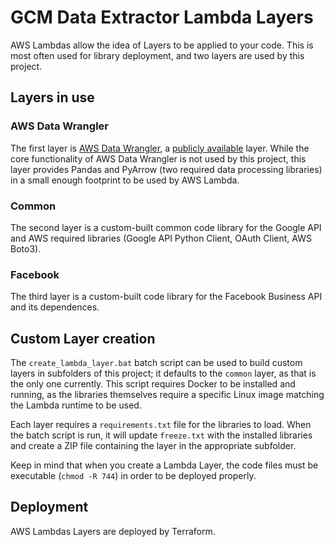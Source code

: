# GCM Data Extractor Lambda Layers

AWS Lambdas allow the idea of Layers to be applied to your code.  This is most often used for library deployment, and two layers are used by this project.

## Layers in use

### AWS Data Wrangler

The first layer is [AWS Data Wrangler](https://github.com/awslabs/aws-data-wrangler), a [publicly available](https://github.com/awslabs/aws-data-wrangler/releases) layer.  While the core functionality of AWS Data Wrangler is not used by this project, this layer provides Pandas and PyArrow (two required data processing libraries) in a small enough footprint to be used by AWS Lambda.

### Common

The second layer is a custom-built common code library for the Google API and AWS required libraries (Google API Python Client, OAuth Client, AWS Boto3).

### Facebook

The third layer is a custom-built code library for the Facebook Business API and its dependences.

## Custom Layer creation

The `create_lambda_layer.bat` batch script can be used to build custom layers in subfolders of this project; it defaults to the `common` layer, as that is the only one currently.  This script requires Docker to be installed and running, as the libraries themselves require a specific Linux image matching the Lambda runtime to be used.

Each layer requires a `requirements.txt` file for the libraries to load.  When the batch script is run, it will update `freeze.txt` with the installed libraries and create a ZIP file containing the layer in the appropriate subfolder. 

Keep in mind that when you create a Lambda Layer, the code files must be executable (`chmod -R 744`) in order to be deployed properly.

## Deployment

AWS Lambdas Layers are deployed by Terraform.
